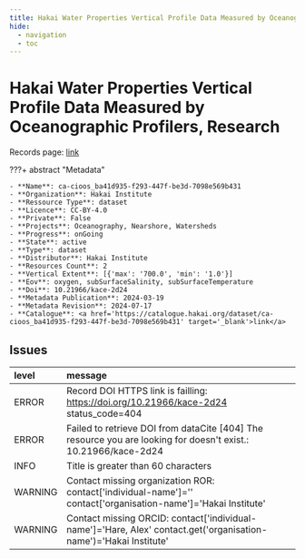 ```yaml
---
title: Hakai Water Properties Vertical Profile Data Measured by Oceanographic Profilers, Research
hide:
  - navigation
  - toc
---
```


# Hakai Water Properties Vertical Profile Data Measured by Oceanographic Profilers, Research

Records page: <a href='https://catalogue.hakai.org/dataset/ca-cioos_ba41d935-f293-447f-be3d-7098e569b431' target='_blank'>link</a>

???+ abstract "Metadata"

    - **Name**: ca-cioos_ba41d935-f293-447f-be3d-7098e569b431 
    - **Organization**: Hakai Institute 
    - **Ressource Type**: dataset 
    - **Licence**: CC-BY-4.0 
    - **Private**: False 
    - **Projects**: Oceanography, Nearshore, Watersheds 
    - **Progress**: onGoing 
    - **State**: active 
    - **Type**: dataset 
    - **Distributor**: Hakai Institute 
    - **Resources Count**: 2 
    - **Vertical Extent**: [{'max': '700.0', 'min': '1.0'}] 
    - **Eov**: oxygen, subSurfaceSalinity, subSurfaceTemperature 
    - **Doi**: 10.21966/kace-2d24 
    - **Metadata Publication**: 2024-03-19 
    - **Metadata Revision**: 2024-07-17 
    - **Catalogue**: <a href='https://catalogue.hakai.org/dataset/ca-cioos_ba41d935-f293-447f-be3d-7098e569b431' target='_blank'>link</a> 

<div id='map'></div>




## Issues
| level   | message                                                                                                           |
|:--------|:------------------------------------------------------------------------------------------------------------------|
| ERROR   | Record DOI HTTPS link is failling: https://doi.org/10.21966/kace-2d24 status_code=404                             |
| ERROR   | Failed to retrieve DOI from dataCite [404] The resource you are looking for doesn't exist.: 10.21966/kace-2d24    |
| INFO    | Title is greater than 60 characters                                                                               |
| WARNING | Contact missing organization ROR:  contact['individual-name']='' contact['organisation-name']='Hakai Institute'   |
| WARNING | Contact missing ORCID: contact['individual-name']='Hare, Alex' contact.get('organisation-name')='Hakai Institute' |


<script>
   document.addEventListener("DOMContentLoaded", function() {
    var map = L.map('map').setView([51.505, -125.09], 5);
    L.tileLayer('https://tile.openstreetmap.org/{z}/{x}/{y}.png', {
        maxZoom: 19,
        attribution: '&copy; <a href="http://www.openstreetmap.org/copyright">OpenStreetMap</a>'
    }).addTo(map);
    var geojsonFeature = {
        "type": "Feature",
        "properties": {
            "name" : "Hakai Water Properties Vertical Profile Data Measured by Oceanographic Profilers, Research"
        },
        "geometry": {'type': 'Polygon', 'coordinates': [[[-128.5, 52.27], [-127.4, 52.21], [-127.2, 51.66], [-125.6, 51.13], [-124.8, 50.96], [-124.1, 50.43], [-124.7, 49.98], [-124.9, 49.8], [-126.7, 50.45], [-128.1, 51.37], [-128.4, 51.69], [-128.5, 52.27]]]}
    }
    L.geoJSON(geojsonFeature).addTo(map);
   })
</script>